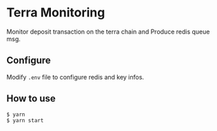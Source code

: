 # Terra Monitoring
Monitor deposit transaction on the terra chain and Produce redis queue msg.

## Configure
Modify `.env` file to configure redis and key infos.

## How to use
```
$ yarn
$ yarn start
```
